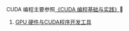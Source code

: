 CUDA 编程主要参照[《CUDA 编程基础与实践》](https://github.com/cvdong/CUDA/blob/main/CUDA%E7%BC%96%E7%A8%8B%E5%9F%BA%E7%A1%80/CUDA%E7%BC%96%E7%A8%8B-%E5%9F%BA%E7%A1%80%E4%B8%8E%E5%AE%9E%E8%B7%B5%20(%E6%A8%8A%E5%93%B2%E5%8B%87).pdf)💾

1. [GPU 硬件与CUDA程序开发工具](https://github.com/cvdong/CUDA/blob/main/CUDA%E7%BC%96%E7%A8%8B%E5%9F%BA%E7%A1%80/GPU%20%E7%A1%AC%E4%BB%B6%E4%B8%8ECUDA%E7%A8%8B%E5%BA%8F%E5%BC%80%E5%8F%91%E5%B7%A5%E5%85%B7/README.md)
